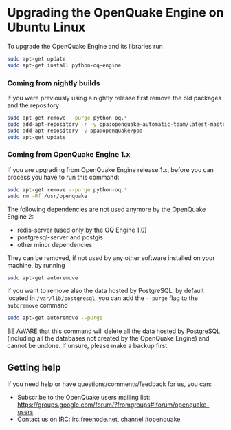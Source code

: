 # Upgrading the OpenQuake Engine on Ubuntu Linux

To upgrade the OpenQuake Engine and its libraries run

```bash
sudo apt-get update
sudo apt-get install python-oq-engine
```

### Coming from nightly builds
If you were previously using a nightly release first remove the old packages and the repository:

```bash
sudo apt-get remove --purge python-oq.*
sudo add-apt-repository -r -y ppa:openquake-automatic-team/latest-master
sudo add-apt-repository -y ppa:openquake/ppa
sudo apt-get update
```

### Coming from OpenQuake Engine 1.x

If you are upgrading from OpenQuake Engine release 1.x, before you can process you have to run this command:
```bash
sudo apt-get remove --purge python-oq.*
sudo rm -Rf /usr/openquake
```

The following dependencies are not used anymore by the OpenQuake Engine 2:
- redis-server (used only by the OQ Engine 1.0)
- postgresql-server and postgis
- other minor dependencies

They can be removed, if not used by any other software installed on your machine, by running

```bash
sudo apt-get autoremove
```

If you want to remove also the data hosted by PostgreSQL, by default located in `/var/lib/postgresql`, you can add the `--purge` flag to the `autoremove` command

```bash
sudo apt-get autoremove --purge
```

BE AWARE that this command will delete all the data hosted by PostgreSQL (including all the databases not created by the OpenQuake Engine) and cannot be undone. If unsure, please make a backup first.


## Getting help
If you need help or have questions/comments/feedback for us, you can:
  * Subscribe to the OpenQuake users mailing list: https://groups.google.com/forum/?fromgroups#!forum/openquake-users
  * Contact us on IRC: irc.freenode.net, channel #openquake
